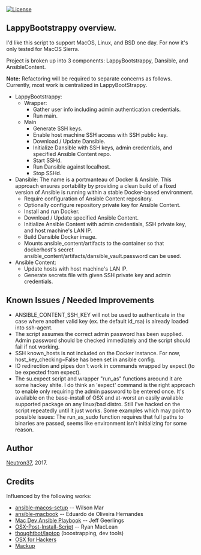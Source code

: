[![License](https://img.shields.io/badge/License-BSD%203--Clause-blue.svg)](https://opensource.org/licenses/BSD-3-Clause)

## LappyBootstrappy overview.

I'd like this script to support MacOS, Linux, and BSD one day. For now it's only tested for MacOS Sierra.

Project is broken up into 3 components: LappyBootstrappy, Dansible, and AnsibleContent.

**Note:** Refactoring will be required to separate concerns as follows. Currently, most work is centralized in LappyBootStrappy.

* LappyBootstrappy:
  * Wrapper:
    * Gather user info including admin authentication credentials.
    * Run main.
  * Main
    * Generate SSH keys.
    * Enable host machine SSH access with SSH public key.
    * Download / Update Dansible.
    * Initialize Dansible with SSH keys, admin credentials, and specified Ansible Content repo.
    * Start SSHd.
    * Run Dansible against localhost.
    * Stop SSHd.
* Dansible: The name is a portmanteau of Docker & Ansible. This approach ensures portability by providing a clean build of a fixed version of Ansible is running within a stable Docker-based environment.
  * Require configuration of Ansible Content repository.
  * Optionally configure repository private key for Ansible Content.
  * Install and run Docker.
  * Download / Update specified Ansible Content.
  * Initialize Ansible Content with admin credentials, SSH private key, and host machine's LAN IP.
  * Build Dansible Docker image.
  * Mounts ansible_content/artifacts to the container so that dockerhost's secret ansible_content/artifacts/dansible_vault.password can be used.
* Ansible Content:
  * Update hosts with host machine's LAN IP.
  * Generate secrets file with given SSH private key and admin credentials.

## Known Issues / Needed Improvements

* ANSIBLE_CONTENT_SSH_KEY will not be used to authenticate in the case where another valid key (ex. the default id_rsa) is already loaded into ssh-agent.
* The script assumes the correct admin password has been supplied. Admin password should be checked immediately and the script should fail if not working.
* SSH known_hosts is not included on the Docker instance. For now, host_key_checking=False has been set in ansible config.
* IO redirection and pipes don't work in commands wrapped by expect (to be expected from expect).
* The su.expect script and wrapper "run_as" functions areound it are some hackey shite. I do think an 'expect' command is the right approach to enable only requiring the admin password to be entered once. It's available on the base-install of OSX and at-worst an easily available supported package on any linux/bsd distro. Still I've hacked on the script repeatedly until it just works. Some examples which may point to possible issues: The run_as_sudo function requires that full paths to binaries are passed, seems like environment isn't initializing for some reason.

## Author

[Neutron37](http://neutron37.com), 2017.

## Credits

Influenced by the following works:

* [ansible-macos-setup](wilsonmar/ansible-macos-setup) -- Wilson Mar
* [ansible-macbook](https://github.com/eduardodeoh/ansible-macbook]) -- Eduardo de Oliveira Hernandes
* [Mac Dev Ansible Playbook](https://github.com/geerlingguy/mac-dev-playbook) -- Jeff Geerlings
* [OSX-Post-Install-Script](https://github.com/ryanmaclean/OSX-Post-Install-Script) -- Ryan MacLean
* [thoughtbot/laptop](https://github.com/thoughtbot/laptop) (boostrapping, dev tools)
* [OSX for Hackers](https://gist.github.com/MatthewMueller/e22d9840f9ea2fee4716)
* [Mackup](https://github.com/lra/mackup)

